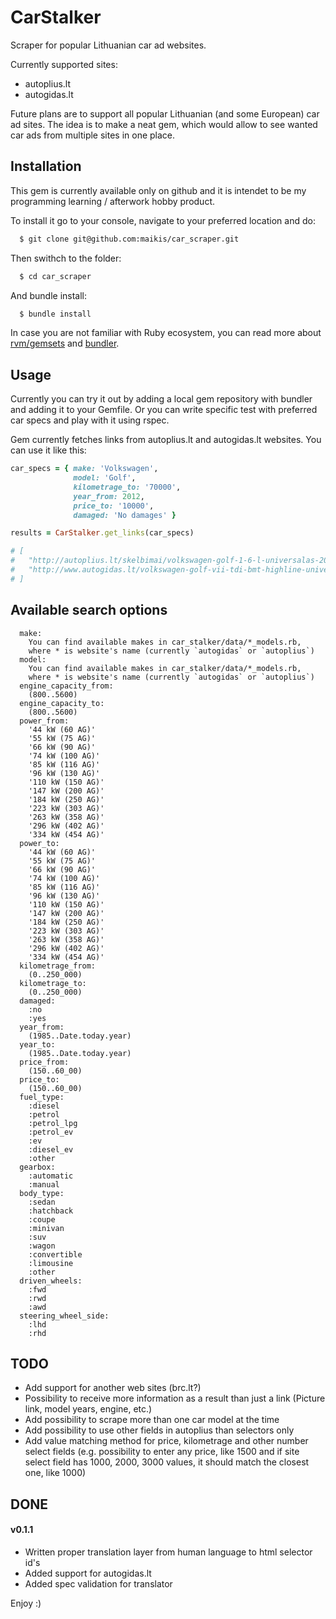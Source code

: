 # CarStalker

Scraper for popular Lithuanian car ad websites.

Currently supported sites:

  * autoplius.lt
  * autogidas.lt

Future plans are to support all popular Lithuanian (and some European) car ad sites. The idea is to make a neat gem, which would allow to see wanted car ads from multiple sites in one place.

## Installation

This gem is currently available only on github and it is intendet to be my programming learning / afterwork hobby product.

To install it go to your console, navigate to your preferred location and do:

```bash
  $ git clone git@github.com:maikis/car_scraper.git
```

Then swithch to the folder:

```bash
  $ cd car_scraper
```

And bundle install:

```bash
  $ bundle install
```

In case you are not familiar with Ruby ecosystem, you can read more about [rvm/gemsets](https://rvm.io) and [bundler](http://bundler.io).

## Usage

Currently you can try it out by adding a local gem repository with bundler and adding it to your Gemfile. Or you can write specific test with preferred car specs and play with it using rspec.

Gem currently fetches links from autoplius.lt and autogidas.lt websites. You can use it like this:

```ruby
car_specs = { make: 'Volkswagen',
              model: 'Golf',
              kilometrage_to: '70000',
              year_from: 2012,
              price_to: '10000',
              damaged: 'No damages' }

results = CarStalker.get_links(car_specs)

# [
#   "http://autoplius.lt/skelbimai/volkswagen-golf-1-6-l-universalas-2012-dyzelinas-5217831.html",
#   "http://www.autogidas.lt/volkswagen-golf-vii-tdi-bmt-highline-universalas-2014-0129134959.html"
# ]
```

## Available search options

```
  make:
    You can find available makes in car_stalker/data/*_models.rb,
    where * is website's name (currently `autogidas` or `autoplius`)
  model:
    You can find available makes in car_stalker/data/*_models.rb,
    where * is website's name (currently `autogidas` or `autoplius`)
  engine_capacity_from:
    (800..5600)
  engine_capacity_to:
    (800..5600)
  power_from:
    '44 kW (60 AG)'
    '55 kW (75 AG)'
    '66 kW (90 AG)'
    '74 kW (100 AG)'
    '85 kW (116 AG)'
    '96 kW (130 AG)'
    '110 kW (150 AG)'
    '147 kW (200 AG)'
    '184 kW (250 AG)'
    '223 kW (303 AG)'
    '263 kW (358 AG)'
    '296 kW (402 AG)'
    '334 kW (454 AG)'
  power_to:
    '44 kW (60 AG)'
    '55 kW (75 AG)'
    '66 kW (90 AG)'
    '74 kW (100 AG)'
    '85 kW (116 AG)'
    '96 kW (130 AG)'
    '110 kW (150 AG)'
    '147 kW (200 AG)'
    '184 kW (250 AG)'
    '223 kW (303 AG)'
    '263 kW (358 AG)'
    '296 kW (402 AG)'
    '334 kW (454 AG)'
  kilometrage_from:
    (0..250_000)
  kilometrage_to:
    (0..250_000)
  damaged:
    :no
    :yes
  year_from:
    (1985..Date.today.year)
  year_to:
    (1985..Date.today.year)
  price_from:
    (150..60_00)
  price_to:
    (150..60_00)
  fuel_type:
    :diesel
    :petrol
    :petrol_lpg
    :petrol_ev
    :ev
    :diesel_ev
    :other
  gearbox:
    :automatic
    :manual
  body_type:
    :sedan
    :hatchback
    :coupe
    :minivan
    :suv
    :wagon
    :convertible
    :limousine
    :other
  driven_wheels:
    :fwd
    :rwd
    :awd
  steering_wheel_side:
    :lhd
    :rhd
```

## TODO

  * Add support for another web sites (brc.lt?)
  * Possibility to receive more information as a result than just a link (Picture link, model years, engine, etc.)
  * Add possibility to scrape more than one car model at the time
  * Add possibility to use other fields in autoplius than selectors only
  * Add value matching method for price, kilometrage and other number select fields (e.g. possibility to enter any price, like 1500 and if site select field has 1000, 2000, 3000 values, it should match the closest one, like 1000)

## DONE

#### v0.1.1
  * Written proper translation layer from human language to html selector id's
  * Added support for autogidas.lt
  * Added spec validation for translator

Enjoy :)
